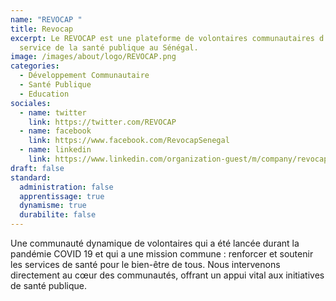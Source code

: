 ```yaml
---
name: "REVOCAP "
title: Revocap
excerpt: Le REVOCAP est une plateforme de volontaires communautaires d’appui au
  service de la santé publique au Sénégal.
image: /images/about/logo/REVOCAP.png
categories:
  - Développement Communautaire
  - Santé Publique
  - Education
sociales:
  - name: twitter
    link: https://twitter.com/REVOCAP
  - name: facebook
    link: https://www.facebook.com/RevocapSenegal
  - name: linkedin
    link: https://www.linkedin.com/organization-guest/m/company/revocap
draft: false
standard:
  administration: false
  apprentissage: true
  dynamisme: true
  durabilite: false
---
```


Une communauté dynamique de volontaires qui a été lancée durant la pandémie COVID 19 et qui a une mission commune : renforcer et soutenir les services de santé pour le bien-être de tous. Nous intervenons directement au cœur des communautés, offrant un appui vital aux initiatives de santé publique.